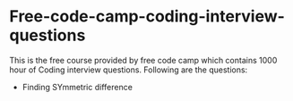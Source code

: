 # Free-code-camp-coding-interview-questions
This is the free course provided by free code camp which contains 1000 hour of Coding interview questions. 
Following are the questions:
<uL>
<li> Finding SYmmetric difference</li>
</ul>
